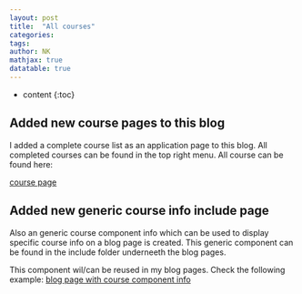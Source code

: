 ```yaml
---
layout: post
title:  "All courses"
categories: 
tags:  
author: NK
mathjax: true
datatable: true
---
```


* content
{:toc}

## Added new course pages to this blog

I added a complete course list as an application page to this blog. 
All completed courses can be found in the top right menu. 
All course can be found here:

[course page](/course/)

## Added new generic course info include page

Also an generic course component info which can be used to display specific course info on a blog page is created.
This generic component can be found in the include folder underneeth the blog pages.

This component wil/can be reused in my blog pages. Check the following example:
[blog page with course component info](/2015/04/26/completed-coursera-RmachineLearning/) 




